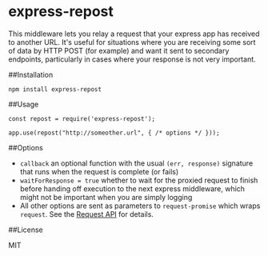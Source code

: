 express-repost
==============

This middleware lets you relay a request that your express app has received to another URL. It's useful for situations where you are receiving some sort of data by HTTP POST (for example) and want it sent to secondary endpoints, particularly in cases where your response is not very important.

##Installation

    npm install express-repost

##Usage

    const repost = require('express-repost');

    app.use(repost("http://someother.url", { /* options */ }));

##Options

* `callback` an optional function with the usual `(err, response)` signature that runs when the request is complete (or fails)
* `waitForResponse = true` whether to wait for the proxied request to finish before handing off execution to the next express middleware, which might not be important when you are simply logging
* All other options are sent as parameters to `request-promise` which wraps `request`. See the [Request API](https://github.com/request/request) for details.

##License 

MIT
